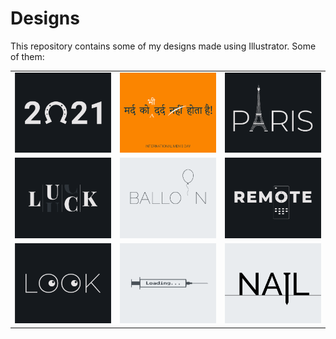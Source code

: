 # Designs
This repository contains some of my designs made using Illustrator.
Some of them:
<table>
    <tr>
      <td><img src="2021-01/png/01.01.2021.png"></td>
      <td><img src="2020-11/png/19.11.2020.png"></td>
      <td><img src="2020-12/png/18.12.2020.png"></td>
    </tr>
    <tr>
      <td><img src="2020-12/png/06.12.2020.png"></td>
      <td><img src="2020-11/png/22.11.2020.png"></td>
      <td><img src="2020-12/png/08.12.2020.png"></td>
    </tr>
    <tr>
      <td><img src="2021-01/png/16.01.2021.png"></td>
      <td><img src="2020-11/png/30.11.2020.png"></td>
      <td><img src="2020-11/png/24.11.2020.png"></td>
    </tr>
</table>
